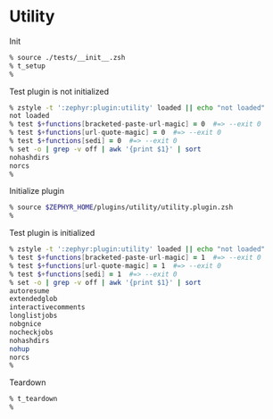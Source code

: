 # Utility

Init

```zsh
% source ./tests/__init__.zsh
% t_setup
%
```

Test plugin is not initialized

```zsh
% zstyle -t ':zephyr:plugin:utility' loaded || echo "not loaded"
not loaded
% test $+functions[bracketed-paste-url-magic] = 0  #=> --exit 0
% test $+functions[url-quote-magic] = 0  #=> --exit 0
% test $+functions[sedi] = 0  #=> --exit 0
% set -o | grep -v off | awk '{print $1}' | sort
nohashdirs
norcs
%
```

Initialize plugin

```zsh
% source $ZEPHYR_HOME/plugins/utility/utility.plugin.zsh
%
```

Test plugin is initialized

```zsh
% zstyle -t ':zephyr:plugin:utility' loaded || echo "not loaded"
% test $+functions[bracketed-paste-url-magic] = 1  #=> --exit 0
% test $+functions[url-quote-magic] = 1  #=> --exit 0
% test $+functions[sedi] = 1  #=> --exit 0
% set -o | grep -v off | awk '{print $1}' | sort
autoresume
extendedglob
interactivecomments
longlistjobs
nobgnice
nocheckjobs
nohashdirs
nohup
norcs
%
```

Teardown

```zsh
% t_teardown
%
```
